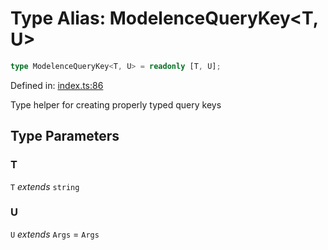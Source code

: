 # Type Alias: ModelenceQueryKey\<T, U\>

```ts
type ModelenceQueryKey<T, U> = readonly [T, U];
```

Defined in: [index.ts:86](https://github.com/modelence/modelence/blob/547809fbbcff63781846ff984ba0b041aed1344a/packages/react-query/src/index.ts#L86)

Type helper for creating properly typed query keys

## Type Parameters

### T

`T` *extends* `string`

### U

`U` *extends* `Args` = `Args`
